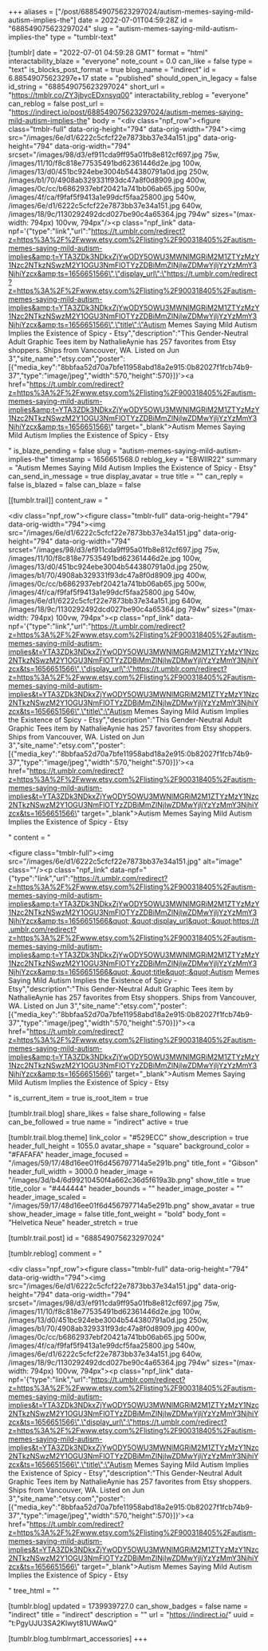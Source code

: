 +++
aliases = ["/post/688549075623297024/autism-memes-saying-mild-autism-implies-the"]
date = 2022-07-01T04:59:28Z
id = "688549075623297024"
slug = "autism-memes-saying-mild-autism-implies-the"
type = "tumblr-text"

[tumblr]
date = "2022-07-01 04:59:28 GMT"
format = "html"
interactability_blaze = "everyone"
note_count = 0.0
can_like = false
type = "text"
is_blocks_post_format = true
blog_name = "indirect"
id = 6.88549075623297e+17
state = "published"
should_open_in_legacy = false
id_string = "688549075623297024"
short_url = "https://tmblr.co/ZY3jbycEDxnsyq00"
interactability_reblog = "everyone"
can_reblog = false
post_url = "https://indirect.io/post/688549075623297024/autism-memes-saying-mild-autism-implies-the"
body = "<div class=\"npf_row\"><figure class=\"tmblr-full\" data-orig-height=\"794\" data-orig-width=\"794\"><img src=\"/images/6e/d1/6222c5cfcf22e7873bb37e34a151.jpg\" data-orig-height=\"794\" data-orig-width=\"794\" srcset=\"/images/98/d3/ef911cda9ff95a01fb8e812cf697.jpg 75w, /images/11/10/f8c818e77535491bd62361446d2e.jpg 100w, /images/13/d0/451bc924ebe3004b544380791a0d.jpg 250w, /images/b1/70/4908ab329331f93dc47a8f0d8909.jpg 400w, /images/0c/cc/b6862937ebf20421a741bb06ab65.jpg 500w, /images/4f/ca/f9faf5f9413a1e99dcf5faa25800.jpg 540w, /images/6e/d1/6222c5cfcf22e7873bb37e34a151.jpg 640w, /images/18/9c/1130292492dcd027be90c4a65364.jpg 794w\" sizes=\"(max-width: 794px) 100vw, 794px\"/></figure></div><p class=\"npf_link\" data-npf='{\"type\":\"link\",\"url\":\"https://t.umblr.com/redirect?z=https%3A%2F%2Fwww.etsy.com%2Flisting%2F900318405%2Fautism-memes-saying-mild-autism-implies&amp;t=YTA3ZDk3NDkxZjYwODY5OWU3MWNlMGRiM2M1ZTYzMzY1Nzc2NTkzNSwzM2Y1OGU3NmFlOTYzZDBiMmZlNjIwZDMwYjljYzYzMmY3NjhiYzcx&amp;ts=1656651566\",\"display_url\":\"https://t.umblr.com/redirect?z=https%3A%2F%2Fwww.etsy.com%2Flisting%2F900318405%2Fautism-memes-saying-mild-autism-implies&amp;t=YTA3ZDk3NDkxZjYwODY5OWU3MWNlMGRiM2M1ZTYzMzY1Nzc2NTkzNSwzM2Y1OGU3NmFlOTYzZDBiMmZlNjIwZDMwYjljYzYzMmY3NjhiYzcx&amp;ts=1656651566\",\"title\":\"Autism Memes Saying Mild Autism Implies the Existence of Spicy - Etsy\",\"description\":\"This Gender-Neutral Adult Graphic Tees item by NathalieAynie has 257 favorites from Etsy shoppers. Ships from Vancouver, WA. Listed on Jun 3\",\"site_name\":\"etsy.com\",\"poster\":[{\"media_key\":\"8bbfaa52d70a7bfe11958abd18a2e915:0b82027f1fcb74b9-37\",\"type\":\"image/jpeg\",\"width\":570,\"height\":570}]}'><a href=\"https://t.umblr.com/redirect?z=https%3A%2F%2Fwww.etsy.com%2Flisting%2F900318405%2Fautism-memes-saying-mild-autism-implies&amp;t=YTA3ZDk3NDkxZjYwODY5OWU3MWNlMGRiM2M1ZTYzMzY1Nzc2NTkzNSwzM2Y1OGU3NmFlOTYzZDBiMmZlNjIwZDMwYjljYzYzMmY3NjhiYzcx&amp;ts=1656651566\" target=\"_blank\">Autism Memes Saying Mild Autism Implies the Existence of Spicy - Etsy</a></p>"
is_blaze_pending = false
slug = "autism-memes-saying-mild-autism-implies-the"
timestamp = 1656651568.0
reblog_key = "E8WIIR22"
summary = "Autism Memes Saying Mild Autism Implies the Existence of Spicy - Etsy"
can_send_in_message = true
display_avatar = true
title = ""
can_reply = false
is_blazed = false
can_blaze = false

[[tumblr.trail]]
content_raw = "<p><div class=\"npf_row\"><figure class=\"tmblr-full\" data-orig-height=\"794\" data-orig-width=\"794\"><img src=\"/images/6e/d1/6222c5cfcf22e7873bb37e34a151.jpg\" data-orig-height=\"794\" data-orig-width=\"794\" srcset=\"/images/98/d3/ef911cda9ff95a01fb8e812cf697.jpg 75w, /images/11/10/f8c818e77535491bd62361446d2e.jpg 100w, /images/13/d0/451bc924ebe3004b544380791a0d.jpg 250w, /images/b1/70/4908ab329331f93dc47a8f0d8909.jpg 400w, /images/0c/cc/b6862937ebf20421a741bb06ab65.jpg 500w, /images/4f/ca/f9faf5f9413a1e99dcf5faa25800.jpg 540w, /images/6e/d1/6222c5cfcf22e7873bb37e34a151.jpg 640w, /images/18/9c/1130292492dcd027be90c4a65364.jpg 794w\" sizes=\"(max-width: 794px) 100vw, 794px\"></figure></div><p class=\"npf_link\" data-npf='{\"type\":\"link\",\"url\":\"https://t.umblr.com/redirect?z=https%3A%2F%2Fwww.etsy.com%2Flisting%2F900318405%2Fautism-memes-saying-mild-autism-implies&t=YTA3ZDk3NDkxZjYwODY5OWU3MWNlMGRiM2M1ZTYzMzY1Nzc2NTkzNSwzM2Y1OGU3NmFlOTYzZDBiMmZlNjIwZDMwYjljYzYzMmY3NjhiYzcx&ts=1656651566\",\"display_url\":\"https://t.umblr.com/redirect?z=https%3A%2F%2Fwww.etsy.com%2Flisting%2F900318405%2Fautism-memes-saying-mild-autism-implies&t=YTA3ZDk3NDkxZjYwODY5OWU3MWNlMGRiM2M1ZTYzMzY1Nzc2NTkzNSwzM2Y1OGU3NmFlOTYzZDBiMmZlNjIwZDMwYjljYzYzMmY3NjhiYzcx&ts=1656651566\",\"title\":\"Autism Memes Saying Mild Autism Implies the Existence of Spicy - Etsy\",\"description\":\"This Gender-Neutral Adult Graphic Tees item by NathalieAynie has 257 favorites from Etsy shoppers. Ships from Vancouver, WA. Listed on Jun 3\",\"site_name\":\"etsy.com\",\"poster\":[{\"media_key\":\"8bbfaa52d70a7bfe11958abd18a2e915:0b82027f1fcb74b9-37\",\"type\":\"image/jpeg\",\"width\":570,\"height\":570}]}'><a href=\"https://t.umblr.com/redirect?z=https%3A%2F%2Fwww.etsy.com%2Flisting%2F900318405%2Fautism-memes-saying-mild-autism-implies&t=YTA3ZDk3NDkxZjYwODY5OWU3MWNlMGRiM2M1ZTYzMzY1Nzc2NTkzNSwzM2Y1OGU3NmFlOTYzZDBiMmZlNjIwZDMwYjljYzYzMmY3NjhiYzcx&ts=1656651566\" target=\"_blank\">Autism Memes Saying Mild Autism Implies the Existence of Spicy - Etsy</a></p></p>"
content = "<p><figure class=\"tmblr-full\"><img src=\"/images/6e/d1/6222c5cfcf22e7873bb37e34a151.jpg\" alt=\"image\" class=\"\"/></figure><p class=\"npf_link\" data-npf=\"{&quot;type&quot;:&quot;link&quot;,&quot;url&quot;:&quot;https://t.umblr.com/redirect?z=https%3A%2F%2Fwww.etsy.com%2Flisting%2F900318405%2Fautism-memes-saying-mild-autism-implies&amp;t=YTA3ZDk3NDkxZjYwODY5OWU3MWNlMGRiM2M1ZTYzMzY1Nzc2NTkzNSwzM2Y1OGU3NmFlOTYzZDBiMmZlNjIwZDMwYjljYzYzMmY3NjhiYzcx&amp;ts=1656651566&quot;,&quot;display_url&quot;:&quot;https://t.umblr.com/redirect?z=https%3A%2F%2Fwww.etsy.com%2Flisting%2F900318405%2Fautism-memes-saying-mild-autism-implies&amp;t=YTA3ZDk3NDkxZjYwODY5OWU3MWNlMGRiM2M1ZTYzMzY1Nzc2NTkzNSwzM2Y1OGU3NmFlOTYzZDBiMmZlNjIwZDMwYjljYzYzMmY3NjhiYzcx&amp;ts=1656651566&quot;,&quot;title&quot;:&quot;Autism Memes Saying Mild Autism Implies the Existence of Spicy - Etsy&quot;,&quot;description&quot;:&quot;This Gender-Neutral Adult Graphic Tees item by NathalieAynie has 257 favorites from Etsy shoppers. Ships from Vancouver, WA. Listed on Jun 3&quot;,&quot;site_name&quot;:&quot;etsy.com&quot;,&quot;poster&quot;:[{&quot;media_key&quot;:&quot;8bbfaa52d70a7bfe11958abd18a2e915:0b82027f1fcb74b9-37&quot;,&quot;type&quot;:&quot;image/jpeg&quot;,&quot;width&quot;:570,&quot;height&quot;:570}]}\"><a href=\"https://t.umblr.com/redirect?z=https%3A%2F%2Fwww.etsy.com%2Flisting%2F900318405%2Fautism-memes-saying-mild-autism-implies&amp;t=YTA3ZDk3NDkxZjYwODY5OWU3MWNlMGRiM2M1ZTYzMzY1Nzc2NTkzNSwzM2Y1OGU3NmFlOTYzZDBiMmZlNjIwZDMwYjljYzYzMmY3NjhiYzcx&amp;ts=1656651566\" target=\"_blank\">Autism Memes Saying Mild Autism Implies the Existence of Spicy - Etsy</a></p></p>"
is_current_item = true
is_root_item = true

[tumblr.trail.blog]
share_likes = false
share_following = false
can_be_followed = true
name = "indirect"
active = true

[tumblr.trail.blog.theme]
link_color = "#529ECC"
show_description = true
header_full_height = 1055.0
avatar_shape = "square"
background_color = "#FAFAFA"
header_image_focused = "/images/59/17/48d16ee01f6d456797714a5e291b.png"
title_font = "Gibson"
header_full_width = 3000.0
header_image = "/images/3d/b4/6d99210450f4a662c36d5f619a3b.png"
show_title = true
title_color = "#444444"
header_bounds = ""
header_image_poster = ""
header_image_scaled = "/images/59/17/48d16ee01f6d456797714a5e291b.png"
show_avatar = true
show_header_image = false
title_font_weight = "bold"
body_font = "Helvetica Neue"
header_stretch = true

[tumblr.trail.post]
id = "688549075623297024"

[tumblr.reblog]
comment = "<p><div class=\"npf_row\"><figure class=\"tmblr-full\" data-orig-height=\"794\" data-orig-width=\"794\"><img src=\"/images/6e/d1/6222c5cfcf22e7873bb37e34a151.jpg\" data-orig-height=\"794\" data-orig-width=\"794\" srcset=\"/images/98/d3/ef911cda9ff95a01fb8e812cf697.jpg 75w, /images/11/10/f8c818e77535491bd62361446d2e.jpg 100w, /images/13/d0/451bc924ebe3004b544380791a0d.jpg 250w, /images/b1/70/4908ab329331f93dc47a8f0d8909.jpg 400w, /images/0c/cc/b6862937ebf20421a741bb06ab65.jpg 500w, /images/4f/ca/f9faf5f9413a1e99dcf5faa25800.jpg 540w, /images/6e/d1/6222c5cfcf22e7873bb37e34a151.jpg 640w, /images/18/9c/1130292492dcd027be90c4a65364.jpg 794w\" sizes=\"(max-width: 794px) 100vw, 794px\"></figure></div><p class=\"npf_link\" data-npf='{\"type\":\"link\",\"url\":\"https://t.umblr.com/redirect?z=https%3A%2F%2Fwww.etsy.com%2Flisting%2F900318405%2Fautism-memes-saying-mild-autism-implies&t=YTA3ZDk3NDkxZjYwODY5OWU3MWNlMGRiM2M1ZTYzMzY1Nzc2NTkzNSwzM2Y1OGU3NmFlOTYzZDBiMmZlNjIwZDMwYjljYzYzMmY3NjhiYzcx&ts=1656651566\",\"display_url\":\"https://t.umblr.com/redirect?z=https%3A%2F%2Fwww.etsy.com%2Flisting%2F900318405%2Fautism-memes-saying-mild-autism-implies&t=YTA3ZDk3NDkxZjYwODY5OWU3MWNlMGRiM2M1ZTYzMzY1Nzc2NTkzNSwzM2Y1OGU3NmFlOTYzZDBiMmZlNjIwZDMwYjljYzYzMmY3NjhiYzcx&ts=1656651566\",\"title\":\"Autism Memes Saying Mild Autism Implies the Existence of Spicy - Etsy\",\"description\":\"This Gender-Neutral Adult Graphic Tees item by NathalieAynie has 257 favorites from Etsy shoppers. Ships from Vancouver, WA. Listed on Jun 3\",\"site_name\":\"etsy.com\",\"poster\":[{\"media_key\":\"8bbfaa52d70a7bfe11958abd18a2e915:0b82027f1fcb74b9-37\",\"type\":\"image/jpeg\",\"width\":570,\"height\":570}]}'><a href=\"https://t.umblr.com/redirect?z=https%3A%2F%2Fwww.etsy.com%2Flisting%2F900318405%2Fautism-memes-saying-mild-autism-implies&t=YTA3ZDk3NDkxZjYwODY5OWU3MWNlMGRiM2M1ZTYzMzY1Nzc2NTkzNSwzM2Y1OGU3NmFlOTYzZDBiMmZlNjIwZDMwYjljYzYzMmY3NjhiYzcx&ts=1656651566\" target=\"_blank\">Autism Memes Saying Mild Autism Implies the Existence of Spicy - Etsy</a></p></p>"
tree_html = ""

[tumblr.blog]
updated = 1739939727.0
can_show_badges = false
name = "indirect"
title = "indirect"
description = ""
url = "https://indirect.io/"
uuid = "t:PgyUJU3SA2Klwyt81UWAwQ"

[tumblr.blog.tumblrmart_accessories]
+++
